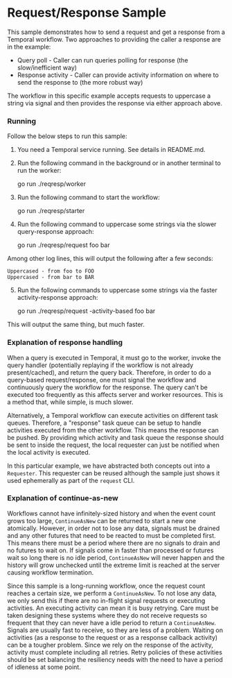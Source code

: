 # Request/Response Sample

This sample demonstrates how to send a request and get a response from a Temporal workflow. Two approaches to providing
the caller a response are in the example:

* Query poll - Caller can run queries polling for response (the slow/inefficient way)
* Response activity - Caller can provide activity information on where to send the response to (the more robust way)

The workflow in this specific example accepts requests to uppercase a string via signal and then provides the response
via either approach above.

### Running

Follow the below steps to run this sample:

1) You need a Temporal service running. See details in README.md.

2) Run the following command in the background or in another terminal to run the worker:

    go run ./reqresp/worker

3) Run the following command to start the workflow:

    go run ./reqresp/starter

4) Run the following command to uppercase some strings via the slower query-response approach:

    go run ./reqresp/request foo bar

Among other log lines, this will output the following after a few seconds:

    Uppercased - from foo to FOO
    Uppercased - from bar to BAR

5) Run the following commands to uppercase some strings via the faster activity-response approach:

    go run ./reqresp/request -activity-based foo bar

This will output the same thing, but much faster.

### Explanation of response handling

When a query is executed in Temporal, it must go to the worker, invoke the query handler (potentially replaying if the
workflow is not already present/cached), and return the query back. Therefore, in order to do a query-based
request/response, one must signal the workflow and continuously query the workflow for the response. The query can't be
executed too frequently as this affects server and worker resources. This is a method that, while simple, is much
slower.

Alternatively, a Temporal workflow can execute activities on different task queues. Therefore, a "response" task queue
can be setup to handle activities executed from the other workflow. This means the response can be pushed. By providing
which activity and task queue the response should be sent to inside the request, the local requester can just be
notified when the local activity is executed.

In this particular example, we have abstracted both concepts out into a `Requester`. This requester can be reused
although the sample just shows it used ephemerally as part of the `request` CLI.

### Explanation of continue-as-new

Workflows cannot have infinitely-sized history and when the event count grows too large, `ContinueAsNew` can be returned
to start a new one atomically. However, in order not to lose any data, signals must be drained and any other futures
that need to be reacted to must be completed first. This means there must be a period where there are no signals to
drain and no futures to wait on. If signals come in faster than processed or futures wait so long there is no idle
period, `ContinueAsNew` will never happen and the history will grow unchecked until the extreme limit is reached at the
server causing workflow termination.

Since this sample is a long-running workflow, once the request count reaches a certain size, we perform a
`ContinueAsNew`. To not lose any data, we only send this if there are no in-flight signal requests or executing
activities. An executing activity can mean it is busy retrying. Care must be taken designing these systems where they do
not receive requests so frequent that they can never have a idle period to return a `ContinueAsNew`. Signals are usually
fast to receive, so they are less of a problem. Waiting on activities (as a response to the request or as a response
callback activity) can be a tougher problem. Since we rely on the response of the activity, activity must complete
including all retries. Retry policies of these activities should be set balancing the resiliency needs with the need to
have a period of idleness at some point.